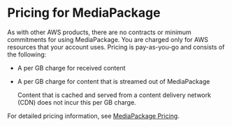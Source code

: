 # Pricing for MediaPackage<a name="pricing-for-emp"></a>

As with other AWS products, there are no contracts or minimum commitments for using MediaPackage\. You are charged only for AWS resources that your account uses\. Pricing is pay\-as\-you\-go and consists of the following:
+ A per GB charge for received content
+ A per GB charge for content that is streamed out of MediaPackage

  Content that is cached and served from a content delivery network \(CDN\) does not incur this per GB charge\.

For detailed pricing information, see [MediaPackage Pricing](https://aws.amazon.com/mediapackage/pricing/)\.